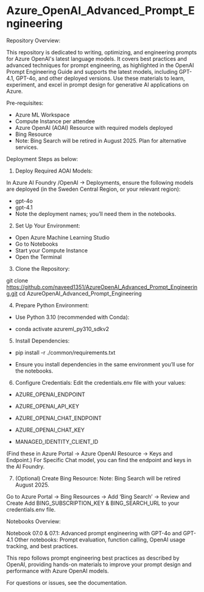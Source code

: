 # Azure_OpenAI_Advanced_Prompt_Engineering
 

Repository Overview:
 
This repository is dedicated to writing, optimizing, and engineering prompts for Azure OpenAI's latest language models. It covers best practices and advanced techniques for prompt engineering, as highlighted in the OpenAI Prompt Engineering Guide and supports the latest models, including GPT-4.1, GPT-4o, and other deployed versions. Use these materials to learn, experiment, and excel in prompt design for generative AI applications on Azure.
 

Pre-requisites:
 

- Azure ML Workspace
- Compute Instance per attendee
- Azure OpenAI (AOAI) Resource with required models deployed
- Bing Resource
- Note: Bing Search will be retired in August 2025. Plan for alternative services.
 

Deployment Steps as below:
 

1. Deploy Required AOAI Models:
 

In Azure AI Foundry /OpenAI → Deployments, ensure the following models are deployed (in the Sweden Central Region, or your relevant region):
- gpt-4o 
- gpt-4.1
- Note the deployment names; you’ll need them in the notebooks.
 

2. Set Up Your Environment:
 

- Open Azure Machine Learning Studio
- Go to Notebooks
- Start your Compute Instance
- Open the Terminal
 

3. Clone the Repository:
 
git clone https://github.com/naveed1351/AzureOpenAI_Advanced_Prompt_Engineering.git 
cd AzureOpenAI_Advanced_Prompt_Engineering  
 

4. Prepare Python Environment:
 
- Use Python 3.10 (recommended with Conda):

- conda activate azureml_py310_sdkv2  


5. Install Dependencies:
 

- pip install -r ./common/requirements.txt  
 
- Ensure you install dependencies in the same environment you’ll use for the notebooks.
 

6. Configure Credentials: Edit the credentials.env file with your values:

- AZURE_OPENAI_ENDPOINT
- AZURE_OPENAI_API_KEY

- AZURE_OPENAI_CHAT_ENDPOINT
- AZURE_OPENAI_CHAT_KEY

- MANAGED_IDENTITY_CLIENT_ID

(Find these in Azure Portal → Azure OpenAI Resource → Keys and Endpoint.) For Specific Chat model, you can find the endpoint and keys in the AI Foundry.
 

7. (Optional) Create Bing Resource: Note: Bing Search will be retired August 2025.


Go to Azure Portal → Bing Resources → Add ‘Bing Search’ → Review and Create
Add BING_SUBSCRIPTION_KEY & BING_SEARCH_URL to your credentials.env file.
 

Notebooks Overview:
 

Notebook 07.0 & 07.1: Advanced prompt engineering with GPT-4o and GPT-4.1
Other notebooks: Prompt evaluation, function calling, OpenAI usage tracking, and best practices.


This repo follows prompt engineering best practices as described by OpenAI, providing hands-on materials to improve your prompt design and performance with Azure OpenAI models.

 
For questions or issues, see the documentation.